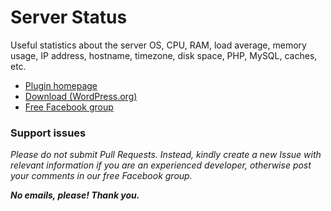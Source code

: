 # Server Status

Useful statistics about the server OS, CPU, RAM, load average, memory usage, IP address, hostname, timezone, disk space, PHP, MySQL, caches, etc. 

* [Plugin homepage](https://www.littlebizzy.com/plugins/server-status)
* [Download (WordPress.org)](https://wordpress.org/plugins/server-status-littlebizzy/)
* [Free Facebook group](https://www.facebook.com/groups/littlebizzy/)

### Support issues

*Please do not submit Pull Requests. Instead, kindly create a new Issue with relevant information if you are an experienced developer, otherwise post your comments in our free Facebook group.*

***No emails, please! Thank you.***
